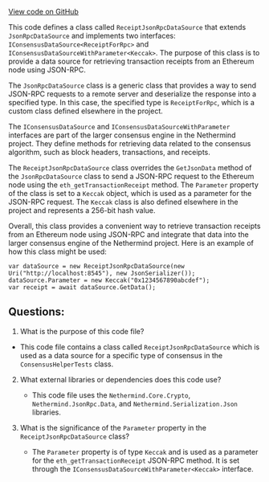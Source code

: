 [View code on GitHub](https://github.com/nethermindeth/nethermind/Nethermind.JsonRpc.Test/ConsensusHelperTests.ReceiptJsonRpcDataSource.cs)

This code defines a class called `ReceiptJsonRpcDataSource` that extends `JsonRpcDataSource` and implements two interfaces: `IConsensusDataSource<ReceiptForRpc>` and `IConsensusDataSourceWithParameter<Keccak>`. The purpose of this class is to provide a data source for retrieving transaction receipts from an Ethereum node using JSON-RPC.

The `JsonRpcDataSource` class is a generic class that provides a way to send JSON-RPC requests to a remote server and deserialize the response into a specified type. In this case, the specified type is `ReceiptForRpc`, which is a custom class defined elsewhere in the project.

The `IConsensusDataSource` and `IConsensusDataSourceWithParameter` interfaces are part of the larger consensus engine in the Nethermind project. They define methods for retrieving data related to the consensus algorithm, such as block headers, transactions, and receipts.

The `ReceiptJsonRpcDataSource` class overrides the `GetJsonData` method of the `JsonRpcDataSource` class to send a JSON-RPC request to the Ethereum node using the `eth_getTransactionReceipt` method. The `Parameter` property of the class is set to a `Keccak` object, which is used as a parameter for the JSON-RPC request. The `Keccak` class is also defined elsewhere in the project and represents a 256-bit hash value.

Overall, this class provides a convenient way to retrieve transaction receipts from an Ethereum node using JSON-RPC and integrate that data into the larger consensus engine of the Nethermind project. Here is an example of how this class might be used:

```
var dataSource = new ReceiptJsonRpcDataSource(new Uri("http://localhost:8545"), new JsonSerializer());
dataSource.Parameter = new Keccak("0x1234567890abcdef");
var receipt = await dataSource.GetData();
```
## Questions: 
 1. What is the purpose of this code file?
   - This code file contains a class called `ReceiptJsonRpcDataSource` which is used as a data source for a specific type of consensus in the `ConsensusHelperTests` class.

2. What external libraries or dependencies does this code use?
   - This code file uses the `Nethermind.Core.Crypto`, `Nethermind.JsonRpc.Data`, and `Nethermind.Serialization.Json` libraries.

3. What is the significance of the `Parameter` property in the `ReceiptJsonRpcDataSource` class?
   - The `Parameter` property is of type `Keccak` and is used as a parameter for the `eth_getTransactionReceipt` JSON-RPC method. It is set through the `IConsensusDataSourceWithParameter<Keccak>` interface.
